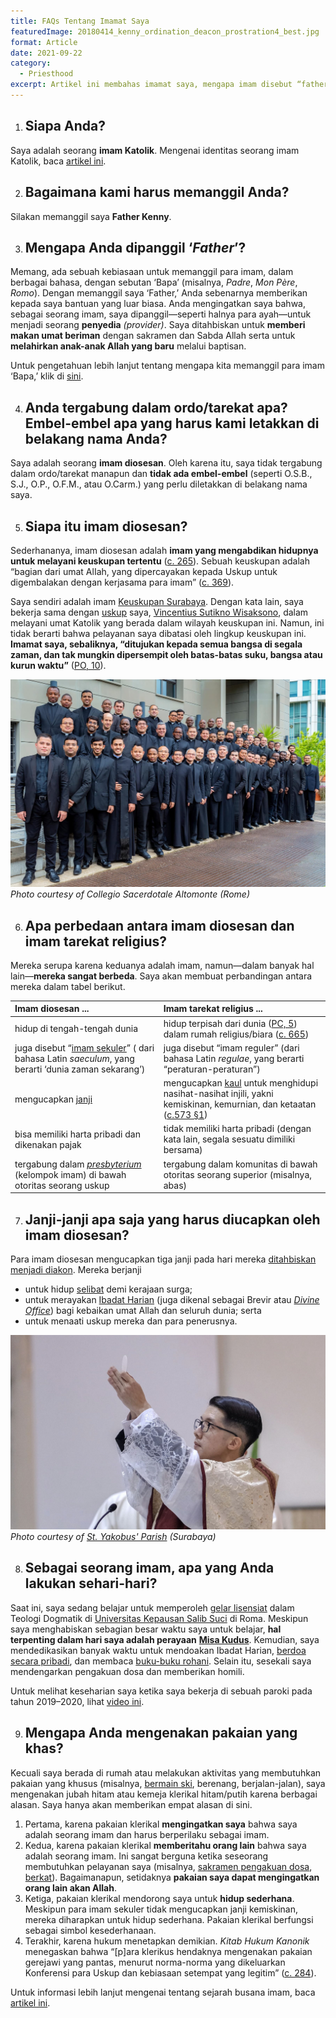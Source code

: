 ```yaml
---
title: FAQs Tentang Imamat Saya
featuredImage: 20180414_kenny_ordination_deacon_prostration4_best.jpg
format: Article
date: 2021-09-22
category:
  - Priesthood
excerpt: Artikel ini membahas imamat saya, mengapa imam disebut “father”, perbedaan antara imam diosesan dan imam tarekat religius, janji-janji yang diucapkan oleh imam diosesan, kehidupan sehari-hari saya, dan alasan saya mengenakan busana imam.
---
```

1. ## Siapa Anda?

Saya adalah seorang **imam Katolik**. Mengenai identitas seorang imam Katolik, baca [artikel ini](https://www.catholic.com/encyclopedia/priest).

2. ## Bagaimana kami harus memanggil Anda?

Silakan memanggil saya **Father Kenny**.

3. ## Mengapa Anda dipanggil ‘*Father*’?

Memang, ada sebuah kebiasaan untuk memanggil para imam, dalam berbagai bahasa, dengan sebutan ‘Bapa’ (misalnya, *Padre*, *Mon Père*, *Romo*). Dengan memanggil saya ‘Father,’ Anda sebenarnya memberikan kepada saya bantuan yang luar biasa. Anda mengingatkan saya bahwa, sebagai seorang imam, saya dipanggil—seperti halnya para ayah—untuk menjadi seorang **penyedia** *(provider)*. Saya ditahbiskan untuk **memberi makan umat beriman** dengan sakramen dan Sabda Allah serta untuk **melahirkan anak-anak Allah yang baru** melalui baptisan. 

Untuk pengetahuan lebih lanjut tentang mengapa kita memanggil para imam ‘Bapa,’ klik di [sini](https://www.ewtn.com/catholicism/library/why-do-we-call-priests-father-1178).

4. ## Anda tergabung dalam ordo/tarekat apa? Embel-embel apa yang harus kami letakkan di belakang nama Anda?

Saya adalah seorang **imam diosesan**. Oleh karena itu, saya tidak tergabung dalam ordo/tarekat manapun dan **tidak ada embel-embel** (seperti O.S.B., S.J., O.P., O.F.M., atau O.Carm.) yang perlu diletakkan di belakang nama saya.

5. ## Siapa itu imam diosesan?

Sederhananya, imam diosesan adalah **imam yang mengabdikan hidupnya untuk melayani keuskupan tertentu** ([c. 265](https://www.vatican.va/archive/cod-iuris-canonici/eng/documents/cic_lib2-cann208-329_en.html#CHAPTER_II.)). Sebuah keuskupan adalah “bagian dari umat AlIah, yang dipercayakan kepada Uskup untuk digembalakan dengan kerjasama para imam” ([c. 369](https://www.vatican.va/archive/cod-iuris-canonici/eng/documents/cic_lib2-cann368-430_en.html)).

Saya sendiri adalah imam [Keuskupan Surabaya](http://www.gcatholic.org/dioceses/diocese/sura0.htm). Dengan kata lain, saya bekerja sama dengan [uskup](https://www.catholic.com/encyclopedia/bishop) saya, [Vincentius Sutikno Wisaksono](http://www.catholic-hierarchy.org/bishop/bwisak.html), dalam melayani umat Katolik yang berada dalam wilayah keuskupan ini. Namun, ini tidak berarti bahwa pelayanan saya dibatasi oleh lingkup keuskupan ini. **Imamat saya, sebaliknya, “ditujukan kepada semua bangsa di segala zaman, dan tak mungkin dipersempit oleh batas-batas suku, bangsa atau kurun waktu”** ([PO, 10](https://katolisitas.org/presbyterorum-ordinis/)).

![Altomonte priests group picture](altomonte_priests.jpg)
_Photo courtesy of Collegio Sacerdotale Altomonte (Rome)_

6. ## Apa perbedaan antara imam diosesan dan imam tarekat religius?

Mereka serupa karena keduanya adalah imam, namun—dalam banyak hal lain—**mereka sangat berbeda**. Saya akan membuat perbandingan antara mereka dalam tabel berikut.

| **Imam diosesan ...**                                        | **Imam tarekat religius ...**                                |
| :----------------------------------------------------------- | :----------------------------------------------------------- |
| hidup di tengah-tengah dunia                                 | hidup terpisah dari dunia ([PC, 5](https://katolisitas.org/perfectae-caritatis/)) dalam rumah religius/biara ([c. 665](https://www.vatican.va/archive/cod-iuris-canonici/eng/documents/cic_lib2-cann607-709_en.html#CHAPTER_III.)) |
| juga disebut “[imam sekuler](https://www.newadvent.org/cathen/13675a.htm)” ( dari bahasa Latin *saeculum*, yang berarti ‘dunia zaman sekarang’) | juga disebut “imam reguler” (dari bahasa Latin *regulae*, yang berarti “peraturan-peraturan”) |
| mengucapkan [janji](https://www.collinsdictionary.com/dictionary/english/promise) | mengucapkan [kaul](https://www.merriam-webster.com/dictionary/vow) untuk menghidupi nasihat-nasihat injili, yakni kemiskinan, kemurnian, dan ketaatan ([c.573 §1](https://www.vatican.va/archive/cod-iuris-canonici/eng/documents/cic_lib2-cann573-606_en.html#TITLE_I:)) |
| bisa memiliki harta pribadi dan dikenakan pajak              | tidak memiliki harta pribadi (dengan kata lain, segala sesuatu dimiliki bersama) |
| tergabung dalam [*presbyterium*](https://www.catholicculture.org/culture/library/view.cfm?recnum=6553) (kelompok imam) di bawah otoritas seorang uskup | tergabung dalam komunitas di bawah otoritas seorang superior (misalnya, abas) |


7. ## Janji-janji apa saja yang harus diucapkan oleh imam diosesan?

Para imam diosesan mengucapkan tiga janji pada hari mereka [ditahbiskan menjadi diakon](https://www.newadvent.org/cathen/04647c.htm). Mereka berjanji

- untuk hidup [selibat](https://www.newadvent.org/cathen/03481a.htm) demi kerajaan surga;
- untuk merayakan [Ibadat Harian](https://www.usccb.org/prayer-and-worship/liturgy-of-the-hours) (juga dikenal sebagai Brevir atau [*Divine Office*](https://www.newadvent.org/cathen/11219a.htm)) bagi kebaikan umat Allah dan seluruh dunia; serta
- untuk menaati uskup mereka dan para penerusnya.

![elevation of host during holy mass eucharist](ang_first_mass_12b.jpg)
_Photo courtesy of [St. Yakobus' Parish](https://www.instagram.com/santoyakobussby/) (Surabaya)_

8. ## Sebagai seorang imam, apa yang Anda lakukan sehari-hari?

Saat ini, saya sedang belajar untuk memperoleh [gelar lisensiat](https://en.wikipedia.org/wiki/Licentiate_(degree)#Theology,_canon_law,_history,_and_cultural_patrimony) dalam Teologi Dogmatik di [Universitas Kepausan Salib Suci](https://en.pusc.it/) di Roma. Meskipun saya menghabiskan sebagian besar waktu saya untuk belajar, **hal terpenting dalam hari saya adalah perayaan** [**Misa Kudus**](https://www.catholic.com/magazine/print-edition/why-go-to-mass). Kemudian, saya mendedikasikan banyak waktu untuk mendoakan Ibadat Harian, [berdoa secara pribadi](https://onepeterfive.com/a-beginners-guide-to-mental-prayer/), dan membaca [buku-buku rohani](https://www.delibris.org/en/node/210359). Selain itu, sesekali saya mendengarkan pengakuan dosa dan memberikan homili.

Untuk melihat keseharian saya ketika saya bekerja di sebuah paroki pada tahun 2019–2020, lihat [video ini](https://youtu.be/G1JPX-rMBBU).

9. ## Mengapa Anda mengenakan pakaian yang khas?

Kecuali saya berada di rumah atau melakukan aktivitas yang membutuhkan pakaian yang khusus (misalnya, [bermain ski](https://aleteia.org/2018/01/26/7-surprising-facts-about-the-skiing-pope-john-paul-ii/), berenang, berjalan-jalan), saya mengenakan jubah hitam atau kemeja klerikal hitam/putih karena berbagai alasan. Saya hanya akan memberikan empat alasan di sini.

1. Pertama, karena pakaian klerikal **mengingatkan saya** bahwa saya adalah seorang imam dan harus berperilaku sebagai imam.
2. Kedua, karena pakaian klerikal **memberitahu orang lain** bahwa saya adalah seorang imam. Ini sangat berguna ketika seseorang membutuhkan pelayanan saya (misalnya, [sakramen pengakuan dosa](https://opusdei.org/en/article/why-go-to-confession/), [berkat](https://www.newadvent.org/cathen/02599b.htm)). Bagaimanapun, setidaknya **pakaian saya dapat mengingatkan orang lain akan Allah**.
3. Ketiga, pakaian klerikal mendorong saya untuk **hidup sederhana**. Meskipun para imam sekuler tidak mengucapkan janji kemiskinan, mereka diharapkan untuk hidup sederhana. Pakaian klerikal berfungsi sebagai simbol kesederhanaan.
4. Terakhir, karena hukum menetapkan demikian. *Kitab Hukum Kanonik* menegaskan bahwa “[p]ara klerikus hendaknya mengenakan pakaian gerejawi yang pantas, menurut norma-norma yang dikeluarkan Konferensi para Uskup dan kebiasaan setempat yang legitim” ([c. 284](https://www.vatican.va/archive/cod-iuris-canonici/eng/documents/cic_lib2-cann208-329_en.html#CHAPTER_III.)).

Untuk informasi lebih lanjut mengenai tentang sejarah busana imam, baca [artikel ini](https://aleteia.org/2017/05/05/why-do-priests-wear-black/).
